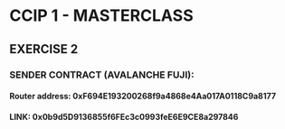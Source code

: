 # CCIP 1 - MASTERCLASS

## EXERCISE 2

### SENDER CONTRACT (AVALANCHE FUJI): 

#### Router address:	0xF694E193200268f9a4868e4Aa017A0118C9a8177

#### LINK: 0x0b9d5D9136855f6FEc3c0993feE6E9CE8a297846
